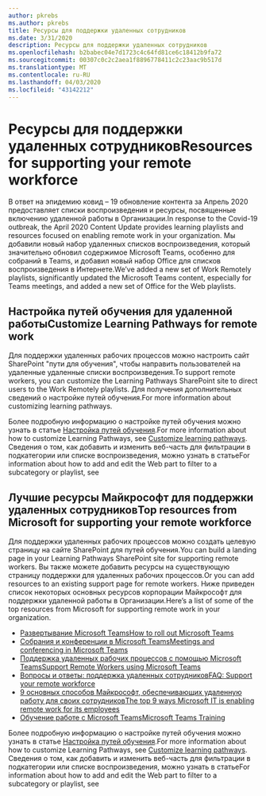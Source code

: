 ```yaml
---
author: pkrebs
ms.author: pkrebs
title: Ресурсы для поддержки удаленных сотрудников
ms.date: 3/31/2020
description: Ресурсы для поддержки удаленных сотрудников
ms.openlocfilehash: b2babec04e7d1723c4c64fd81ce6c18412b9fa72
ms.sourcegitcommit: 00307c0c2c2aea1f8896778411c2c23aac9b517d
ms.translationtype: MT
ms.contentlocale: ru-RU
ms.lasthandoff: 04/03/2020
ms.locfileid: "43142212"
---
```

# <a name="resources-for-supporting-your-remote-workforce"></a><span data-ttu-id="2d991-103">Ресурсы для поддержки удаленных сотрудников</span><span class="sxs-lookup"><span data-stu-id="2d991-103">Resources for supporting your remote workforce</span></span>
<span data-ttu-id="2d991-104">В ответ на эпидемию ковид – 19 обновление контента за Апрель 2020 предоставляет списки воспроизведения и ресурсы, посвященные включению удаленной работы в Организации.</span><span class="sxs-lookup"><span data-stu-id="2d991-104">In response to the Covid-19 outbreak, the April 2020 Content Update provides learning playlists and resources focused on enabling remote work in your organization.</span></span> <span data-ttu-id="2d991-105">Мы добавили новый набор удаленных списков воспроизведения, который значительно обновил содержимое Microsoft Teams, особенно для собраний в Teams, и добавил новый набор Office для списков воспроизведения в Интернете.</span><span class="sxs-lookup"><span data-stu-id="2d991-105">We’ve added a new set of Work Remotely playlists, significantly updated the Microsoft Teams content, especially for Teams meetings, and added a new set of Office for the Web playlists.</span></span> 

## <a name="customize-learning-pathways-for-remote-work"></a><span data-ttu-id="2d991-106">Настройка путей обучения для удаленной работы</span><span class="sxs-lookup"><span data-stu-id="2d991-106">Customize Learning Pathways for remote work</span></span>
<span data-ttu-id="2d991-107">Для поддержки удаленных рабочих процессов можно настроить сайт SharePoint "пути для обучения", чтобы направить пользователей на удаленные удаленные списки воспроизведения.</span><span class="sxs-lookup"><span data-stu-id="2d991-107">To support remote workers, you can customize the Learning Pathways SharePoint site to direct users to the Work Remotely playlists.</span></span> <span data-ttu-id="2d991-108">Для получения дополнительных сведений о настройке путей обучения.</span><span class="sxs-lookup"><span data-stu-id="2d991-108">For more information about customizing learning pathways.</span></span>

<span data-ttu-id="2d991-109">Более подробную информацию о настройке путей обучения можно узнать в статье [Настройка путей обучения](custom_overview.md).</span><span class="sxs-lookup"><span data-stu-id="2d991-109">For more information about how to customize Learning Pathways, see [Customize learning pathways](custom_overview.md).</span></span> <span data-ttu-id="2d991-110">Сведения о том, как добавить и изменить веб-часть для фильтрации в подкатегории или списке воспроизведения, можно узнать в статье</span><span class="sxs-lookup"><span data-stu-id="2d991-110">For information about how to add and edit the Web part to filter to a subcategory or playlist, see</span></span> 

## <a name="top-resources-from-microsoft-for-supporting-your-remote-workforce"></a><span data-ttu-id="2d991-111">Лучшие ресурсы Майкрософт для поддержки удаленных сотрудников</span><span class="sxs-lookup"><span data-stu-id="2d991-111">Top resources from Microsoft for supporting your remote workforce</span></span>
<span data-ttu-id="2d991-112">Для поддержки удаленных рабочих процессов можно создать целевую страницу на сайте SharePoint для путей обучения.</span><span class="sxs-lookup"><span data-stu-id="2d991-112">You can build a landing page in your Learning Pathways SharePoint site for supporting remote workers.</span></span> <span data-ttu-id="2d991-113">Вы также можете добавить ресурсы на существующую страницу поддержки для удаленных рабочих процессов.</span><span class="sxs-lookup"><span data-stu-id="2d991-113">Or you can add resources to an existing support page for remote workers.</span></span> <span data-ttu-id="2d991-114">Ниже приведен список некоторых основных ресурсов корпорации Майкрософт для поддержки удаленной работы в Организации.</span><span class="sxs-lookup"><span data-stu-id="2d991-114">Here’s a list of some of the top resources from Microsoft for supporting remote work in your organization.</span></span> 
- [<span data-ttu-id="2d991-115">Развертывание Microsoft Teams</span><span class="sxs-lookup"><span data-stu-id="2d991-115">How to roll out Microsoft Teams</span></span>](https://docs.microsoft.com/en-us/microsoftteams/how-to-roll-out-teams)
- [<span data-ttu-id="2d991-116">Собрания и конференции в Microsoft Teams</span><span class="sxs-lookup"><span data-stu-id="2d991-116">Meetings and conferencing in Microsoft Teams</span></span>](https://docs.microsoft.com/en-us/microsoftteams/deploy-meetings-microsoft-teams-landing-page)
- [<span data-ttu-id="2d991-117">Поддержка удаленных рабочих процессов с помощью Microsoft Teams</span><span class="sxs-lookup"><span data-stu-id="2d991-117">Support Remote Workers using Microsoft Teams</span></span>](https://docs.microsoft.com/en-us/microsoftteams/support-remote-work-with-teams)
- [<span data-ttu-id="2d991-118">Вопросы и ответы: поддержка удаленных сотрудников</span><span class="sxs-lookup"><span data-stu-id="2d991-118">FAQ: Support your remote workforce</span></span>](https://docs.microsoft.com/en-us/microsoftteams/faq-support-remote-workforce)
- [<span data-ttu-id="2d991-119">9 основных способов Майкрософт, обеспечивающих удаленную работу для своих сотрудников</span><span class="sxs-lookup"><span data-stu-id="2d991-119">The top 9 ways Microsoft IT is enabling remote work for its employees</span></span>](https://www.microsoft.com/en-us/microsoft-365/blog/2020/03/12/top-9-ways-microsoft-it-enabling-remote-work-employees/)
- [<span data-ttu-id="2d991-120">Обучение работе с Microsoft Teams</span><span class="sxs-lookup"><span data-stu-id="2d991-120">Microsoft Teams Training</span></span>](https://docs.microsoft.com/en-us/microsoftteams/training-microsoft-teams-landing-page)


<span data-ttu-id="2d991-121">Более подробную информацию о настройке путей обучения можно узнать в статье [Настройка путей обучения](custom_overview.md).</span><span class="sxs-lookup"><span data-stu-id="2d991-121">For more information about how to customize Learning Pathways, see [Customize learning pathways](custom_overview.md).</span></span> <span data-ttu-id="2d991-122">Сведения о том, как добавить и изменить веб-часть для фильтрации в подкатегории или списке воспроизведения, можно узнать в статье</span><span class="sxs-lookup"><span data-stu-id="2d991-122">For information about how to add and edit the Web part to filter to a subcategory or playlist, see</span></span> 


 
